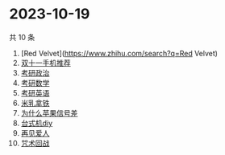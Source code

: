 # 2023-10-19

共 10 条

<!-- BEGIN ZHIHUSEARCH -->
<!-- 最后更新时间 Thu Oct 19 2023 03:05:33 GMT+0800 (China Standard Time) -->
1. [Red Velvet](https://www.zhihu.com/search?q=Red Velvet)
1. [双十一手机推荐](https://www.zhihu.com/search?q=双十一手机推荐)
1. [考研政治](https://www.zhihu.com/search?q=考研政治)
1. [考研数学](https://www.zhihu.com/search?q=考研数学)
1. [考研英语](https://www.zhihu.com/search?q=考研英语)
1. [米乳拿铁](https://www.zhihu.com/search?q=米乳拿铁)
1. [为什么苹果信号差](https://www.zhihu.com/search?q=为什么苹果信号差)
1. [台式机diy](https://www.zhihu.com/search?q=台式机diy)
1. [再见爱人](https://www.zhihu.com/search?q=再见爱人)
1. [咒术回战](https://www.zhihu.com/search?q=咒术回战)
<!-- END ZHIHUSEARCH -->
